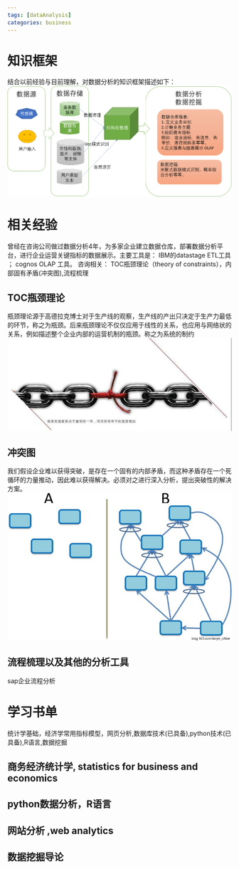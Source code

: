 ```yaml
---
tags: [dataAnalysis]
categories: business 	
---
```

# 知识框架
结合以前经验与目前理解，对数据分析的知识框架描述如下：
![data-analysis-framework](/assets/img/data_analysis1.png)

# 相关经验
曾经在咨询公司做过数据分析4年，为多家企业建立数据仓库，部署数据分析平台，进行企业运营关键指标的数据展示。主要工具是： IBM的datastage ETL工具 ； cognos OLAP 工具。
咨询相关： TOC瓶颈理论（theory of constraints），内部固有矛盾(冲突图),流程梳理
## TOC瓶颈理论
瓶颈理论源于高德拉克博士对于生产线的观察，生产线的产出只决定于生产力最低的环节，称之为瓶颈。后来瓶颈理论不仅仅应用于线性的关系，也应用与网络状的关系，例如描述整个企业内部的运营机制的瓶颈。称之为系统的制约
![toc_bottleneck](/assets/img/toc_bottleneck1.jpg)
## 冲突图
我们假设企业难以获得突破，是存在一个固有的内部矛盾，而这种矛盾存在一个死循环的力量推动，因此难以获得解决。必须对之进行深入分析，提出突破性的解决方案。
![toc_conflict](/assets/img/toc_conflict1.jpg)
## 流程梳理以及其他的分析工具
sap企业流程分析

# 学习书单
统计学基础，经济学常用指标模型，网页分析,数据库技术(已具备),python技术(已具备),R语言,数据挖掘
## 商务经济统计学, statistics for business and economics
## python数据分析，R语言
## 网站分析 ,web analytics
## 数据挖掘导论

